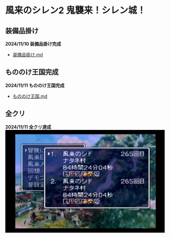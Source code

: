 # 風来のシレン2 鬼襲来！シレン城！

## 装備品掛け
**2024/11/10 装備品掛け完成**
- [装備品掛け.md](%E8%A3%85%E5%82%99%E5%93%81%E6%8E%9B%E3%81%91.md)


## もののけ王国完成
**2024/11/11 もののけ王国完成**
- [もののけ王国.md](%E3%82%82%E3%81%AE%E3%81%AE%E3%81%91%E7%8E%8B%E5%9B%BD.md)


## 全クリ
**2024/11/11 全クリ達成**
![image](.img/../img/allclear.png)